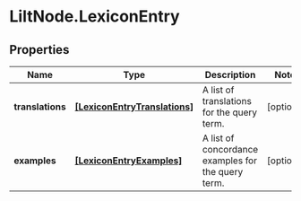 # LiltNode.LexiconEntry

## Properties

Name | Type | Description | Notes
------------ | ------------- | ------------- | -------------
**translations** | [**[LexiconEntryTranslations]**](LexiconEntryTranslations.md) | A list of translations for the query term. | [optional] 
**examples** | [**[LexiconEntryExamples]**](LexiconEntryExamples.md) | A list of concordance examples for the query term. | [optional] 



